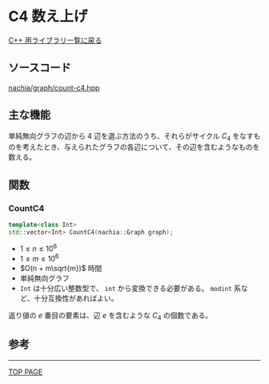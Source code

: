 # C4 数え上げ

[C++ 用ライブラリ一覧に戻る](../index.md)

## ソースコード

[nachia/graph/count-c4.hpp](https://github.com/NachiaVivias/cp-library/blob/main/Cpp/Include/nachia/graph/count-c4.hpp)

## 主な機能

単純無向グラフの辺から $4$ 辺を選ぶ方法のうち、それらがサイクル $C _ 4$ をなすものを考えたとき、与えられたグラフの各辺について、その辺を含むようなものを数える。

## 関数

### CountC4

```c++
template<class Int>
std::vector<Int> CountC4(nachia::Graph graph);
```

- $1 \leq n \leq 10^6$
- $1 \leq m \leq 10^6$
- $O(n + m\sqrt{m})$ 時間
- 単純無向グラフ
- `Int` は十分広い整数型で、 `int` から変換できる必要がある。 `modint` 系など、十分互換性があればよい。

返り値の $e$ 番目の要素は、辺 $e$ を含むような $C _ 4$ の個数である。

## 参考

---

[TOP PAGE](https://nachiavivias.github.io/cp-library/)


<script type="text/x-mathjax-config">MathJax.Hub.Config({tex2jax:{inlineMath:[['\$','\$']],processEscapes:true},CommonHTML: {matchFontHeight:false}});</script>
<script type="text/javascript" async src="https://cdnjs.cloudflare.com/ajax/libs/mathjax/2.7.1/MathJax.js?config=TeX-MML-AM_CHTML"></script>
